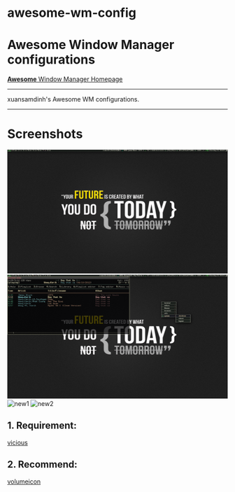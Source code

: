 **awesome-wm-config**
=====================

# **Awesome Window Manager configurations**
[**Awesome** Window Manager Homepage](http://awesome.naquadah.org/)

* * *

xuansamdinh's Awesome WM configurations.

- - -

# Screenshots
![Clean](screenshots/2012-08-12-00-40-48-1366x768.png "Clean")
![Dirty](screenshots/2012-08-12-00-43-00-1366x768.png "Dirty")
![new1][1]
![new2][2]

## 1. Requirement:
[vicious](http://awesome.naquadah.org/wiki/Vicious)

## 2. Recommend:
[volumeicon](http://softwarebakery.com/maato/volumeicon.html)

[1]: https://raw.github.com/xuansamdinh/awesome-wm-config/master/screenshots/2012-08-12-00-40-48-1366x768.png
[2]: https://raw.github.com/xuansamdinh/awesome-wm-config/master/screenshots/2012-08-12-00-43-00-1366x768.png

